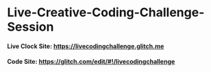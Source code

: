 # Live-Creative-Coding-Challenge-Session
#### Live Clock Site: https://livecodingchallenge.glitch.me <br>
#### Code Site: https://glitch.com/edit/#!/livecodingchallenge
